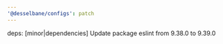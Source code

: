 ```yaml
---
'@desselbane/configs': patch
---
```


deps: [minor|dependencies] Update package eslint from 9.38.0 to 9.39.0
